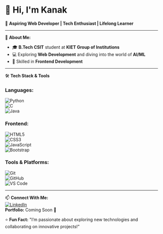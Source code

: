 # 👋 Hi, I'm Kanak
🚀 **Aspiring Web Developer | Tech Enthusiast | Lifelong Learner**  

---

🌱 **About Me:**  
- 🎓 **B.Tech CSIT** student at **KIET Group of Institutions**  
- 💻 Exploring **Web Development** and diving into the world of **AI/ML**  
- 🔧 Skilled in **Frontend Development**  

---

🛠️ **Tech Stack & Tools**  

### **Languages:**  
![Python](https://img.shields.io/badge/-Python-333?style=flat&logo=python&logoColor=white)  
![C](https://img.shields.io/badge/-C-333?style=flat&logo=c&logoColor=white)  
![Java](https://img.shields.io/badge/-Java-333?style=flat&logo=openjdk&logoColor=white)

### **Frontend:**  
![HTML5](https://img.shields.io/badge/-HTML5-333?style=flat&logo=html5&logoColor=white)  
![CSS3](https://img.shields.io/badge/-CSS3-333?style=flat&logo=css3&logoColor=white)  
![JavaScript](https://img.shields.io/badge/-JavaScript-333?style=flat&logo=javascript&logoColor=white)  
![Bootstrap](https://img.shields.io/badge/-Bootstrap-333?style=flat&logo=bootstrap&logoColor=white)

### **Tools & Platforms:**  
![Git](https://img.shields.io/badge/-Git-333?style=flat&logo=git&logoColor=white)  
![GitHub](https://img.shields.io/badge/-GitHub-333?style=flat&logo=github&logoColor=white)  
![VS Code](https://img.shields.io/badge/-VS%20Code-333?style=flat&logo=visual-studio-code&logoColor=white)  

---

📫 **Connect With Me:**  
[![LinkedIn](https://img.shields.io/badge/-LinkedIn-0077B5?style=flat&logo=linkedin&logoColor=white)](www.linkedin.com/in/kanakverma19)  
**Portfolio:** Coming Soon 🚀  

⭐ **Fun Fact:** "I’m passionate about exploring new technologies and collaborating on innovative projects!"  
